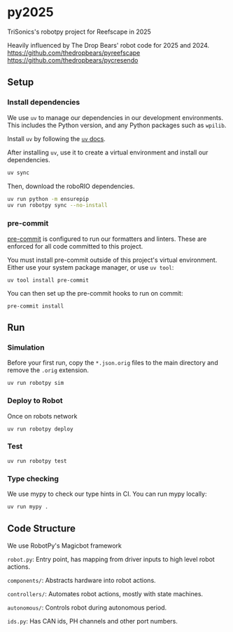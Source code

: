 # py2025

TriSonics's robotpy project for Reefscape in 2025

Heavily influenced by The Drop Bears' robot code for 2025 and 2024.
https://github.com/thedropbears/pyreefscape
https://github.com/thedropbears/pycresendo

## Setup

### Install dependencies

We use `uv` to manage our dependencies in our development environments.
This includes the Python version, and any Python packages such as `wpilib`.

Install `uv` by following the [`uv` docs](https://docs.astral.sh/uv/).

After installing `uv`, use it to create a virtual environment and install our dependencies.

```sh
uv sync
```

Then, download the roboRIO dependencies.

```sh
uv run python -m ensurepip
uv run robotpy sync --no-install
```

### pre-commit

[pre-commit][] is configured to run our formatters and linters.
These are enforced for all code committed to this project.

You must install pre-commit outside of this project's virtual environment.
Either use your system package manager, or use `uv tool`:

```
uv tool install pre-commit
```

You can then set up the pre-commit hooks to run on commit:
```
pre-commit install
```

[pre-commit]: https://pre-commit.com

## Run

### Simulation

Before your first run, copy the `*.json.orig` files to the main directory and remove the `.orig` extension.

```
uv run robotpy sim
```

### Deploy to Robot

Once on robots network

```
uv run robotpy deploy
```

### Test

```
uv run robotpy test
```

### Type checking

We use mypy to check our type hints in CI. You can run mypy locally:

```sh
uv run mypy .
```

## Code Structure

We use RobotPy's Magicbot framework

`robot.py`: Entry point, has mapping from driver inputs to high level robot actions.

`components/`: Abstracts hardware into robot actions.

`controllers/`: Automates robot actions, mostly with state machines.

`autonomous/`: Controls robot during autonomous period.

`ids.py`: Has CAN ids, PH channels and other port numbers.
